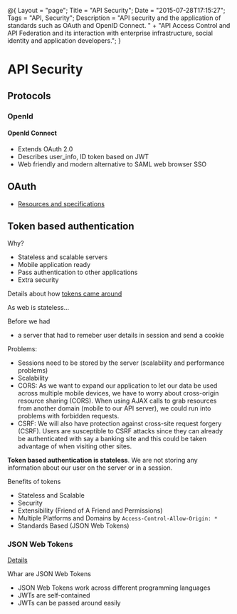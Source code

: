 @{
    Layout = "page";
    Title = "API Security";
    Date = "2015-07-28T17:15:27";
    Tags = "API, Security";
    Description = "API security and the application of standards such as OAuth and OpenID Connect. " +
    			  "API Access Control and API Federation and its interaction with enterprise infrastructure, social identity and application developers.";
}

# API Security

## Protocols

### OpenId

#### OpenId Connect

* Extends OAuth 2.0
* Describes user_info, ID token based on JWT
* Web friendly and modern alternative to SAML web browser SSO

## OAuth

* [Resources and specifications](http://tools.ietf.org/wg/oauth/)

## Token based authentication

Why?

* Stateless and scalable servers
* Mobile application ready
* Pass authentication to other applications
* Extra security

Details about how [tokens came around](https://scotch.io/tutorials/the-ins-and-outs-of-token-based-authentication)

As web is stateless...

Before we had

* a server that had to remeber user details in session and send a cookie

Problems:

* Sessions need to be stored by the server (scalability and performance problems)
* Scalability
* CORS: As we want to expand our application to let our data be used across multiple mobile devices, we have to worry about cross-origin resource sharing (CORS). When using AJAX calls to grab resources from another domain (mobile to our API server), we could run into problems with forbidden requests.
* CSRF: We will also have protection against cross-site request forgery (CSRF). Users are susceptible to CSRF attacks since they can already be authenticated with say a banking site and this could be taken advantage of when visiting other sites.

**Token based authentication is stateless**. We are not storing any information about our user on the server or in a session.

Benefits of tokens

* Stateless and Scalable
* Security
* Extensibility (Friend of A Friend and Permissions)
* Multiple Platforms and Domains by `Access-Control-Allow-Origin: *`
* Standards Based (JSON Web Tokens)

### JSON Web Tokens

[Details](https://scotch.io/tutorials/the-anatomy-of-a-json-web-token)

Whar are JSON Web Tokens

* JSON Web Tokens work across different programming languages
* JWTs are self-contained
* JWTs can be passed around easily
